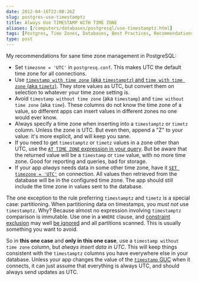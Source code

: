 ```yaml
--- 
date: 2012-04-16T22:08:26Z
slug: postgres-use-timestamptz
title: Always Use TIMESTAMP WITH TIME ZONE
aliases: [/computers/databases/postgresql/use-timestamptz.html]
tags: [Postgres, Time Zones, Databases, Best Practices, Recommendations]
type: post
---
```


My recommendations for sane time zone management in PostgreSQL:

-   Set `timezone = 'UTC'` in `postgresq.conf`. This makes UTC the default time
    zone for all connections.
-   Use [`timestamp with time zone` (aka `timestamptz`) and
    `time with time zone` (aka `timetz`)]. They store values as UTC, but convert
    them on selection to whatever your time zone setting is.
-   Avoid `timestamp without time zone` (aka `timestamp`) and
    `time without time zone` (aka `time`). These columns do not know the time
    zone of a value, so different apps can insert values in different zones no
    one would ever know.
-   Always specify a time zone when inserting into a `timestamptz` or `timetz`
    column. Unless the zone is UTC. But even then, append a "Z" to your value:
    it's more explicit, and will keep you sane.
-   If you need to get `timestamptz` or `timetz` values in a zone other than
    UTC, use the [`AT TIME ZONE` expression in your query]. But be aware that
    the returned value will be a `timestamp` or `time` value, with no more time
    zone. Good for reporting and queries, bad for storage.
-   If your app *always* needs data in some other time zone, have it
    [`SET timezone = 'UTC'`] on connection. All values then retrieved from the
    database will be in the configured time zone. The app should still include
    the time zone in values sent to the database.

The one exception to the rule preferring `timestamptz` and `timetz` is a special
case: partitioning. When partitioning data on timestamps, you *must not* use
`timestamptz`. Why? Because almost no expression involving `timestamptz`
comparison is immutable. Use one in a `WHERE` clause, and [constraint exclusion]
may well [be ignored] and all partitions scanned. This is usually something you
want to avoid.

So in **this one case** and **only in this one case**, use a
`timestamp without time zone` column, but *always insert data in UTC*. This will
keep things consistent with the `timestamptz` columns you have everywhere else
in your database. Unless your app changes the value of the [`timestamp`
GUC][`SET timezone = 'UTC'`] when it connects, it can just assume that
everything is always UTC, and should always send updates as UTC.

  [`timestamp with time zone` (aka `timestamptz`) and `time with time zone` (aka `timetz`)]: https://www.postgresql.org/docs/current/datatype-datetime.html
  [`AT TIME ZONE` expression in your query]: https://www.postgresql.org/docs/current/functions-datetime.html#FUNCTIONS-DATETIME-ZONECONVERT
  [`SET timezone = 'UTC'`]: https://www.postgresql.org/docs/9.1/static/runtime-config-client.html#GUC-TIMEZONE
  [constraint exclusion]: https://www.postgresql.org/docs/9.1/static/ddl-partitioning.html#DDL-PARTITIONING-CONSTRAINT-EXCLUSION
  [be ignored]: https://web.archive.org/web/20160321063108/http://comments.gmane.org/gmane.comp.db.postgresql.performance/29681
